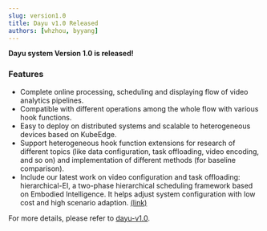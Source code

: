 ```yaml
---
slug: version1.0
title: Dayu v1.0 Released
authors: [whzhou, byyang]
---
```


**Dayu system Version 1.0 is released!**

<!-- truncate -->

### Features
- Complete online processing, scheduling and displaying flow of video analytics pipelines.
- Compatible with different operations among the whole flow with various hook functions.
- Easy to deploy on distributed systems and scalable to heterogeneous devices based on KubeEdge.
- Support heterogeneous hook function extensions for research of different topics (like data configuration, task offloading, video encoding, and so on) and implementation of different methods (for baseline comparison).
- Include our latest work on video configuration and task offloading: hierarchical-EI, a two-phase hierarchical scheduling framework based on Embodied Intelligence. It helps adjust system configuration with low cost and high scenario adaption.  [(link)](https://github.com/dayu-autostreamer/dayu/tree/v1.0/template/scheduler/hei.yaml)

For more details, please refer to [dayu-v1.0](https://github.com/dayu-autostreamer/dayu/releases/tag/v1.0).
